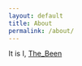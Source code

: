 ```yaml
---
layout: default
title: About
permalink: /about/
---
```


It is I, [The_Been](https://youtube.com/c/thebeenchannel/)